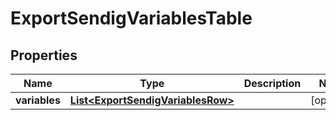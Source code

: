 

# ExportSendigVariablesTable


## Properties

| Name | Type | Description | Notes |
|------------ | ------------- | ------------- | -------------|
|**variables** | [**List&lt;ExportSendigVariablesRow&gt;**](ExportSendigVariablesRow.md) |  |  [optional] |



